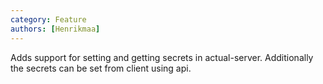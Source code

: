 ```yaml
---
category: Feature
authors: [Henrikmaa]
---
```



Adds support for setting and getting secrets in actual-server. Additionally the secrets can be set from client using api.
